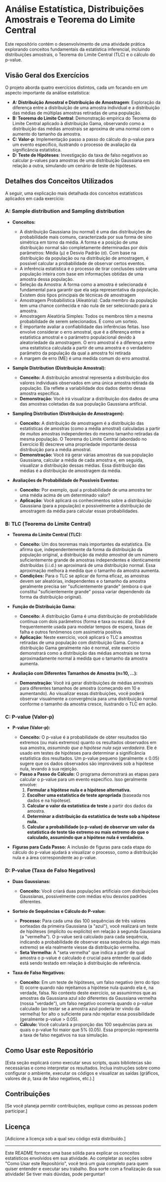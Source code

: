 # Análise Estatística, Distribuições Amostrais e Teorema do Limite Central

Este repositório contém o desenvolvimento de uma atividade prática explorando conceitos fundamentais da estatística inferencial, incluindo distribuições amostrais, o Teorema do Limite Central (TLC) e o cálculo do p-value.

## Visão Geral dos Exercícios

O projeto aborda quatro exercícios distintos, cada um focando em um aspecto importante da análise estatística:

* **A: Distribuição Amostral e Distribuição de Amostragem**: Exploração da diferença entre a distribuição de uma amostra individual e a distribuição das médias de múltiplas amostras retiradas de uma população.
* **B: Teorema do Limite Central**: Demonstração empírica do Teorema do Limite Central aplicado à distribuição Gama, observando como a distribuição das médias amostrais se aproxima de uma normal com o aumento do tamanho da amostra.
* **C: Valor-p**: Implementação passo a passo do cálculo do p-value para um evento específico, ilustrando o processo de avaliação da significância estatística.
* **D: Teste de Hipóteses**: Investigação da taxa de falso negativos ao calcular p-values para amostras de uma distribuição Gaussiana em relação a outra, simulando um cenário de teste de hipóteses.

## Detalhes dos Conceitos Utilizados

A seguir, uma explicação mais detalhada dos conceitos estatísticos aplicados em cada exercício:

### A: Sample distribution and Sampling distribution

* **Conceitos:**
  * A distribuição Gaussiana (ou normal) é uma das distribuições de probabilidade mais comuns, caracterizada por sua forma de sino simétrica em torno da média. A forma e a posição de uma distribuição normal são completamente determinadas por dois parâmetros: Média (μ) e Desvio Padrão (σ). Com base na distribuição da população ou na distribuição de amostragem, é possivel calcular a probabilidade de observar certos eventos.
  * A inferência estatística é o processo de tirar conclusões sobre uma população inteira com base em informações obtidas de uma amostra dessa população.
  * Seleção da Amostra: A forma como a amostra é selecionada é fundamental para garantir que ela seja representativa da população. Existem dois tipos principais de técnicas de amostragem
  * Amostragem Probabilística (Aleatória): Cada membro da população tem uma chance conhecida e não nula de ser selecionado para a amostra.
  * Amostragem Aleatória Simples: Todos os membros têm a mesma probabilidade de serem selecionados. É como um sorteio.
  * É importante avaliar a confiabilidade das inferências feitas. Isso envolve considerar o erro amostral, que é a diferença entre a estatística amostral e o parâmetro populacional devido à aleatoriedade da amostragem. O erro amostral é a diferença entre uma estatística calculada a partir de uma amostra e o verdadeiro parâmetro da população da qual a amostra foi retirada
  * A margem de erro (ME) é uma medida comum do erro amostral.

  
* **Sample Distribution (Distribuição Amostral):**
    * **Conceito:** A distribuição amostral representa a distribuição dos valores individuais observados em uma única amostra retirada da população. Ela reflete a variabilidade dos dados dentro dessa amostra específica.
    * **Demonstração:** Você irá visualizar a distribuição dos dados de uma das amostras coletadas da sua população Gaussiana artificial.

* **Sampling Distribution (Distribuição de Amostragem):**
    * **Conceito:** A distribuição de amostragem é a distribuição das estatísticas de amostras (como a média amostral) calculadas a partir de *muitas* amostras independentes do mesmo tamanho retiradas da mesma população. O Teorema do Limite Central (abordado no Exercício B) descreve uma propriedade importante dessa distribuição para a média amostral.
    * **Demonstração:** Você irá gerar várias amostras da sua população Gaussiana, calcular a média de cada amostra e, em seguida, visualizar a distribuição dessas médias. Essa distribuição das médias é a distribuição de amostragem da média.

* **Avaliações de Probabilidade de Possíveis Eventos:**
    * **Conceito:**  Por exemplo, qual a probabilidade de uma amostra ter uma média acima de um determinado valor?
    * **Aplicação:** Você aplicará os conhecimentos sobre a distribuição Gaussiana (para a população) e possivelmente a distribuição de amostragem da média para calcular essas probabilidades.

### B: TLC (Teorema do Limite Central)

* **Teorema do Limite Central (TLC):**
    * **Conceito:** Um dos teoremas mais importantes da estatística. Ele afirma que, independentemente da forma da distribuição da população original, a distribuição da *média amostral* de um número suficientemente grande de amostras independentes e identicamente distribuídas (i.i.d.) se aproximará de uma distribuição normal. Essa aproximação melhora à medida que o tamanho da amostra aumenta.
    * **Condições:** Para o TLC se aplicar de forma eficaz, as amostras devem ser aleatórias, independentes e o tamanho da amostra geralmente precisa ser "suficientemente grande" (embora o que constitui "suficientemente grande" possa variar dependendo da forma da distribuição original).

* **Função de Distribuição Gama:**
    * **Conceito:** A distribuição Gama é uma distribuição de probabilidade contínua com dois parâmetros (forma e taxa ou escala). Ela é frequentemente usada para modelar tempos de espera, taxas de falha e outros fenômenos com assimetria positiva.
    * **Aplicação:** Neste exercício, você aplicará o TLC a amostras retiradas de uma população com distribuição Gama. Como a distribuição Gama geralmente não é normal, este exercício demonstrará como a distribuição das médias amostrais se torna aproximadamente normal à medida que o tamanho da amostra aumenta.

* **Avaliação com Diferentes Tamanhos de Amostra (n=10, ...):**
    * **Demonstração:** Você irá gerar distribuições de médias amostrais para diferentes tamanhos de amostra (começando em 10 e aumentando). Ao visualizar essas distribuições, você poderá observar visualmente a convergência para uma distribuição normal conforme o tamanho da amostra cresce, ilustrando o TLC em ação.

### C: P-value (Valor-p)

* **P-value (Valor-p):**
    * **Conceito:** O p-value é a probabilidade de obter resultados tão extremos (ou mais extremos) quanto os resultados observados em sua amostra, *assumindo que a hipótese nula seja verdadeira*. Ele é usado em testes de hipóteses para determinar a significância estatística dos resultados. Um p-value pequeno (geralmente ≤ 0.05) sugere que os dados observados são improváveis sob a hipótese nula, levando à sua rejeição.
    * **Passo a Passo do Cálculo:** O programa demonstrará as etapas para calcular o p-value para um evento específico. Isso geralmente envolve:
        1.  **Formular a hipótese nula e a hipótese alternativa.**
        2.  **Escolher uma estatística de teste apropriada** (baseada nos dados e na hipótese).
        3.  **Calcular o valor da estatística de teste** a partir dos dados da amostra.
        4.  **Determinar a distribuição da estatística de teste sob a hipótese nula.**
        5.  **Calcular a probabilidade (o p-value) de observar um valor da estatística de teste tão extremo ou mais extremo do que o calculado, assumindo que a hipótese nula é verdadeira.**

* **Figuras para Cada Passo:** A inclusão de figuras para cada etapa do cálculo do p-value ajudará a visualizar o processo, como a distribuição nula e a área correspondente ao p-value.

### D: P-value (Taxa de Falso Negativos)

* **Duas Gaussianas:**
    * **Conceito:** Você criará duas populações artificiais com distribuições Gaussianas, possivelmente com médias e/ou desvios padrões diferentes.

* **Sorteio de Sequências e Cálculo do P-value:**
    * **Processo:** Para cada uma das 100 sequências de três valores sorteadas da primeira Gaussiana (a "azul"), você realizará um teste de hipóteses (implícito ou explícito) em relação à segunda Gaussiana (a "vermelha"). O p-value será calculado para cada sequência, indicando a probabilidade de observar essa sequência (ou algo mais extremo) se ela realmente viesse da distribuição vermelha.
    * **Seta Vermelha:** A "seta vermelha" que indica a partir de qual amostra o p-value é calculado é crucial para entender qual dado está sendo testado em relação à distribuição de referência.

* **Taxa de Falso Negativos:**
    * **Conceito:** Em um teste de hipóteses, um falso negativo (erro do tipo II) ocorre quando não rejeitamos a hipótese nula quando ela é, na verdade, falsa. No contexto deste exercício, se assumirmos que as amostras da Gaussiana azul *são* diferentes da Gaussiana vermelha (nossa "verdade"), um falso negativo ocorreria quando o p-value calculado (ao testar se a amostra azul poderia ter vindo da vermelha) for alto o suficiente para *não* rejeitar essa possibilidade (geralmente p-value > 0.05).
    * **Cálculo:** Você calculará a proporção das 100 sequências para as quais o p-value foi maior que 5% (0.05). Essa proporção representa a taxa de falso negativos na sua simulação.

## Como Usar este Repositório

[Esta seção explicará como executar seus scripts, quais bibliotecas são necessárias e como interpretar os resultados. Inclua instruções sobre como configurar o ambiente, executar os códigos e visualizar as saídas (gráficos, valores de p, taxa de falso negativos, etc.).]

## Contribuições

[Se você planeja permitir contribuições, explique como as pessoas podem participar.]

## Licença

[Adicione a licença sob a qual seu código está distribuído.]

---

Este README fornece uma base sólida para explicar os conceitos estatísticos envolvidos em sua atividade. Ao completar as seções sobre "Como Usar este Repositório", você terá um guia completo para quem quiser entender e executar seu trabalho. Boa sorte com a finalização da sua atividade! Se tiver mais dúvidas, pode perguntar!